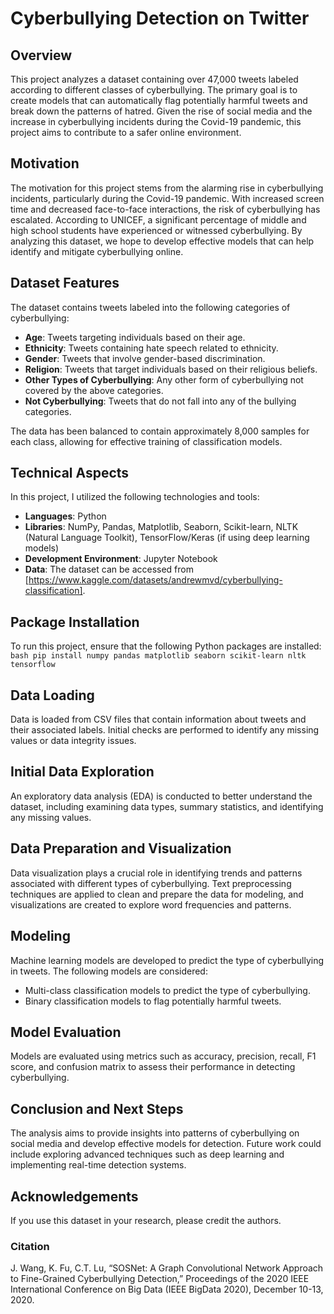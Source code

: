 # Cyberbullying Detection on Twitter

## Overview
This project analyzes a dataset containing over 47,000 tweets labeled according to different classes of cyberbullying. The primary goal is to create models that can automatically flag potentially harmful tweets and break down the patterns of hatred. Given the rise of social media and the increase in cyberbullying incidents during the Covid-19 pandemic, this project aims to contribute to a safer online environment.

## Motivation
The motivation for this project stems from the alarming rise in cyberbullying incidents, particularly during the Covid-19 pandemic. With increased screen time and decreased face-to-face interactions, the risk of cyberbullying has escalated. According to UNICEF, a significant percentage of middle and high school students have experienced or witnessed cyberbullying. By analyzing this dataset, we hope to develop effective models that can help identify and mitigate cyberbullying online.

## Dataset Features
The dataset contains tweets labeled into the following categories of cyberbullying:
- **Age**: Tweets targeting individuals based on their age.
- **Ethnicity**: Tweets containing hate speech related to ethnicity.
- **Gender**: Tweets that involve gender-based discrimination.
- **Religion**: Tweets that target individuals based on their religious beliefs.
- **Other Types of Cyberbullying**: Any other form of cyberbullying not covered by the above categories.
- **Not Cyberbullying**: Tweets that do not fall into any of the bullying categories.

The data has been balanced to contain approximately 8,000 samples for each class, allowing for effective training of classification models.

## Technical Aspects
In this project, I utilized the following technologies and tools:
- **Languages**: Python
- **Libraries**: NumPy, Pandas, Matplotlib, Seaborn, Scikit-learn, NLTK (Natural Language Toolkit), TensorFlow/Keras (if using deep learning models)
- **Development Environment**: Jupyter Notebook
- **Data**: The dataset can be accessed from [https://www.kaggle.com/datasets/andrewmvd/cyberbullying-classification].

## Package Installation
To run this project, ensure that the following Python packages are installed:
```bash pip install numpy pandas matplotlib seaborn scikit-learn nltk tensorflow```

## Data Loading
Data is loaded from CSV files that contain information about tweets and their associated labels. Initial checks are performed to identify any missing values or data integrity issues.

## Initial Data Exploration
An exploratory data analysis (EDA) is conducted to better understand the dataset, including examining data types, summary statistics, and identifying any missing values.

## Data Preparation and Visualization
Data visualization plays a crucial role in identifying trends and patterns associated with different types of cyberbullying. Text preprocessing techniques are applied to clean and prepare the data for modeling, and visualizations are created to explore word frequencies and patterns.

## Modeling
Machine learning models are developed to predict the type of cyberbullying in tweets. The following models are considered:
- Multi-class classification models to predict the type of cyberbullying.
- Binary classification models to flag potentially harmful tweets.

## Model Evaluation
Models are evaluated using metrics such as accuracy, precision, recall, F1 score, and confusion matrix to assess their performance in detecting cyberbullying.

## Conclusion and Next Steps
The analysis aims to provide insights into patterns of cyberbullying on social media and develop effective models for detection. Future work could include exploring advanced techniques such as deep learning and implementing real-time detection systems.

## Acknowledgements
If you use this dataset in your research, please credit the authors.

### Citation
J. Wang, K. Fu, C.T. Lu, “SOSNet: A Graph Convolutional Network Approach to Fine-Grained Cyberbullying Detection,” Proceedings of the 2020 IEEE International Conference on Big Data (IEEE BigData 2020), December 10-13, 2020.
